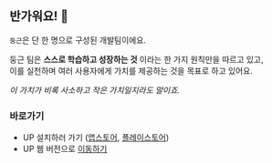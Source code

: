 ## 반가워요! 👋

`둥근`은 단 한 명으로 구성된 개발팀이에요.

둥근 팀은 **스스로 학습하고 성장하는 것** 이라는 한 가지 원칙만을 따르고 있고,  
이를 실천하며 여러 사용자에게 가치를 제공하는 것을 목표로 하고 있어요.

_이 가치가 비록 사소하고 작은 가치일지라도 말이죠._

### 바로가기

- UP 설치하러 가기 ([앱스토어](https://apps.apple.com/kr/app/up-grow-yourself/id6448998790), [플레이스토어](https://play.google.com/store/apps/details?id=dev.geundung.up))
- UP 웹 버전으로 [이동하기](https://up.geundung.dev)

<!--

**Here are some ideas to get you started:**

🙋‍♀️ A short introduction - what is your organization all about?
🌈 Contribution guidelines - how can the community get involved?
👩‍💻 Useful resources - where can the community find your docs? Is there anything else the community should know?
🍿 Fun facts - what does your team eat for breakfast?
🧙 Remember, you can do mighty things with the power of [Markdown](https://docs.github.com/github/writing-on-github/getting-started-with-writing-and-formatting-on-github/basic-writing-and-formatting-syntax)
-->
